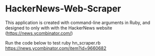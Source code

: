 # HackerNews-Web-Scraper

This application is created with command-line arguments in Ruby, and designed to only with with the HackerNews website (https://news.ycombinator.com/)

Run the code below to test
ruby hn_scraper.rb https://news.ycombinator.com/item?id=9660682

